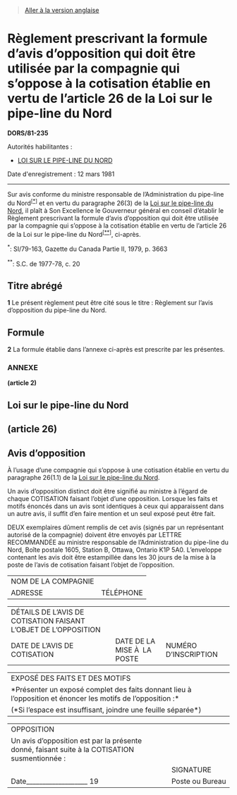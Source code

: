 > [Aller à la version anglaise](/en/Regulations/Statutory%20Orders%20and%20Regulations/81/235.md)

# Règlement prescrivant la formule d’avis d’opposition qui doit être utilisée par la compagnie qui s’oppose à la cotisation établie en vertu de l’article 26 de la Loi sur le pipe-line du Nord

**DORS/81-235**

Autorités habilitantes : 
- [LOI SUR LE PIPE-LINE DU NORD](/fr/Lois/Lois%20révisées%20du%20Canada/N/N-26.md)

Date d'enregistrement : 12 mars 1981

----------

Sur avis conforme du ministre responsable de l’Administration du pipe-line du Nord<sup><a href='#nbp_SOR-81-235_f_hq_6513'>[*]</a></sup> et en vertu du paragraphe 26(3) de la [Loi sur le pipe-line du Nord](/fr/Lois/Lois%20révisées%20du%20Canada/N/N-26.md), il plaît à Son Excellence le Gouverneur général en conseil d’établir le Règlement prescrivant la formule d’avis d’opposition qui doit être utilisée par la compagnie qui s’oppose à la cotisation établie en vertu de l’article 26 de la Loi sur le pipe-line du Nord<sup><a href='#nbp_SOR-81-235_f_hq_6514'>[**]</a></sup>, ci-après.



<a name='nbp_SOR-81-235_f_hq_6513'><sup>*</sup></a>: SI/79-163, Gazette du Canada Partie II, 1979, p. 3663<br />

<a name='nbp_SOR-81-235_f_hq_6514'><sup>**</sup></a>: S.C. de 1977-78, c. 20<br />


## Titre abrégé


**1** Le présent règlement peut être cité sous le titre : Règlement sur l’avis d’opposition du pipe-line du Nord.




## Formule


**2** La formule établie dans l’annexe ci-après est prescrite par les présentes.




### **ANNEXE** 
**(article 2)**
## Loi sur le pipe-line du Nord
## (article 26)

## Avis d’opposition

À l’usage d’une compagnie qui s’oppose à une cotisation établie en vertu du paragraphe 26(1.1) de la [Loi sur le pipe-line du Nord](/fr/Lois/Lois%20révisées%20du%20Canada/N/N-26.md).


Un avis d’opposition distinct doit être signifié au ministre à l’égard de chaque COTISATION faisant l’objet d’une opposition. Lorsque les faits et motifs énoncés dans un avis sont identiques à ceux qui apparaissent dans un autre avis, il suffit d’en faire mention et un seul exposé peut être fait.


DEUX exemplaires dûment remplis de cet avis (signés par un représentant autorisé de la compagnie) doivent être envoyés par LETTRE RECOMMANDÉE au ministre responsable de l’Administration du pipe-line du Nord, Boîte postale 1605, Station B, Ottawa, Ontario K1P 5A0. L’enveloppe contenant les avis doit être estampillée dans les 30 jours de la mise à la poste de l’avis de cotisation faisant l’objet de l’opposition.


<table>
<tr>
<td>NOM DE LA COMPAGNIE</td>
<td></td>
</tr>
<tr>
<td>ADRESSE</td>
<td>TÉLÉPHONE</td>
</tr>
</table>

<table>
<tr>
<td>DÉTAILS DE L’AVIS DE COTISATION FAISANT L’OBJET DE L’OPPOSITION</td>
</tr>
<tr>
<td>DATE DE L’AVIS DE COTISATION</td>
<td>DATE DE LA MISE À LA POSTE</td>
<td>NUMÉRO D’INSCRIPTION</td>
</tr>
</table>

<table>
<tr>
<td>EXPOSÉ DES FAITS ET DES MOTIFS</td>
</tr>
<tr>
<td>*Présenter un exposé complet des faits donnant lieu à l’opposition et énoncer les motifs de l’opposition :*</td>
</tr>
<tr>
<td>(*Si l’espace est insuffisant, joindre une feuille séparée*)</td>
</tr>
</table>

<table>
<tr>
<td>OPPOSITION</td>
</tr>
<tr>
<td>Un avis d’opposition est par la présente donné, faisant suite à la COTISATION susmentionnée :</td>
</tr>
<tr>
<td></td>
<td>SIGNATURE</td>
</tr>
<tr>
<td>Date___________________ 19</td>
<td>Poste ou Bureau</td>
</tr>
</table>


